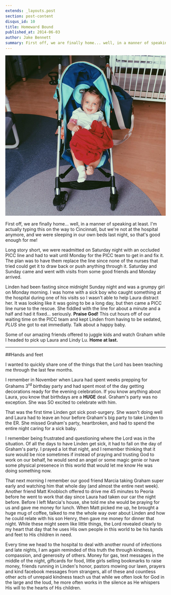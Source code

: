 ```yaml
---
extends: _layouts.post
section: post-content
disqus_id: 10
title: Homeward Bound
published_at: 2014-06-03
author: Jake Bennett
summary: First off, we are finally home... well, in a manner of speaking at least. I'm actually typing this on the way to Cincinnati, but we're not at the hospital anymore, and we were sleeping in our own beds last night, so that's good enough for me! Long story short, we…
---
```


![](/img/HomewardBoundweb.jpg)

First off, we are finally home... well, in a manner of speaking at least. I'm actually typing this on the way to Cincinnati, but we're not at the hospital anymore, and we were sleeping in our own beds last night, so that's good enough for me!

Long story short, we were readmitted on Saturday night with an occluded PICC line and had to wait until Monday for the PICC team to get in and fix it. The plan was to have them replace the line since none of the nurses that tried  could get it to draw back or push anything through it. Saturday and Sunday came and went with visits from some good friends and Monday arrived.

Linden had been fasting since midnight Sunday night and was a grumpy girl on Monday morning. I was home with a sick boy who caught something at the hospital during one of his visits so I wasn't able to help Laura distract her. It was looking like it was going to be a long day, but then came a PICC line nurse to the rescue. She fiddled with the line for about a minute and a half and had it fixed... seriously. **Praise God!** This cut hours off of our waiting time on the PICC team and kept Linden from having to be sedated, *PLUS* she got to eat immediatly. Talk about a happy baby.

Some of our amazing friends offered to juggle kids and watch Graham while I headed to pick up Laura and Lindy Lu. **Home at last.**

---

##Hands and feet

I wanted to quickly share one of the things that the Lord has been teaching me through the last few months. 

I remember in November when Laura had spent weeks prepping for Grahams 3<sup>rd</sup> birthday party and had spent most of the day getting decorations ready for the evening celebration. If you know anything about Laura, you know that birthdays are a **HUGE** deal. Graham's party was no exception. She was SO excited to celebrate with him. 

That was the first time Linden got sick post-surgery. She wasn't doing well and Laura had to leave an hour before Graham's big party to take Linden to the ER. She missed Graham's party, heartbroken, and had to spend the entire night caring for a sick baby. 

I remember being frustrated and questioning where the Lord was in the situation. Of all the days to have Linden get sick, it had to fall on the day of Graham's party. I prayed a lot that night, and I remember thinking that it sure would be nice sometimes if instead of praying and trusting God to work on our behalf, he would send an angel or some magic genie or have some physical presenece in this world that would let me know He was doing something now. 

That next morning I remember our good friend Marcia taking Graham super early and watching him that whole day (and almost the entire next week). Another friend Matt Knobloch offered to drive me 45 minutes to Peoria before he went to work that day since Laura had taken our car the night before. Before I left Marcia's house, she told me she would be praying for us and gave me money for lunch. When Matt picked me up, he brought a huge mug of coffee, talked to me the whole way over about Linden and how he could relate with his son Henry, then gave me money for dinner that night. While these might seem like little things, the Lord revealed clearly to my heart that day that he uses His own people in this world to be his hands and feet to His children in need. 

Every time we head to the hospital to deal with another round of infections and late nights, I am again reminded of this truth the through kindness, compassion, and generosity of others. Money for gas, text messages in the middle of the night, giftcards for food, little girls selling bookmarks to raise money, friends running in Linden's honor, pastors mowing our lawn, prayers and kind facebook messages from strangers, all of these and countless other acts of unrepaid kindness teach us that while we often look for God in the large and the loud, he more often works in the silence as He whispers His will to the hearts of His children.